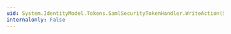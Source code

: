 ```yaml
---
uid: System.IdentityModel.Tokens.SamlSecurityTokenHandler.WriteAction(System.Xml.XmlWriter,System.IdentityModel.Tokens.SamlAction)
internalonly: False
---
```

